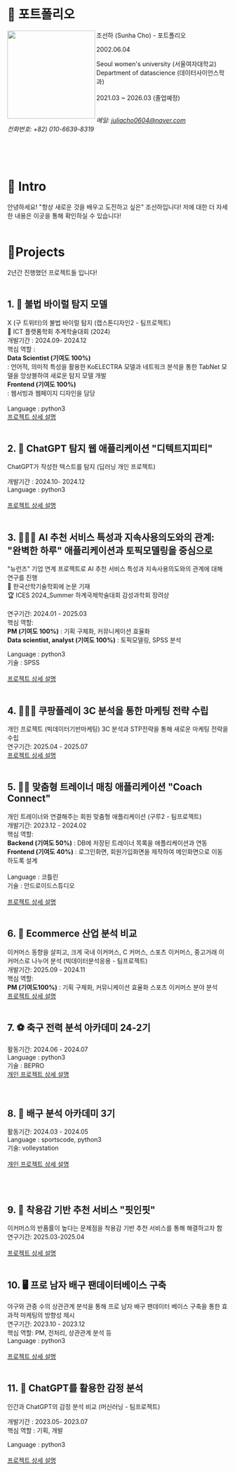 # 📜 포트폴리오

조선하 (Sunha Cho) - 포트폴리오
<img src="https://github.com/user-attachments/assets/8619066d-ae40-4952-b80f-ff228655562c" width="200" align="left">

2002.06.04

Seoul women's university (서울여자대학교) <br/>
Department of datascience (데이터사이언스학과) <br/>
<br/>
2021.03 ~ 2026.03 (졸업예정)<br/> 
<br/>

*메일: juliacho0604@naver.com<br/>*
*전화번호: +82) 010-6639-8319*

<br/> 
<br/>
<br/> 

# 👋 Intro

안녕하세요! "항상 새로운 것을 배우고 도전하고 싶은" 조선하입니다!
저에 대한 더 자세한 내용은 이곳을 통해 확인하실 수 있습니다!
<br/><br/>  
# 📝Projects
2년간 진행했던 프로젝트들 입니다!
<br/><br/> 


## 1. 🦠 불법 바이럴 탐지 모델

X (구 트위터)의 불법 바이럴 탐지 (캡스톤디자인2 - 팀프로젝트)<br/> 
📄 ICT 플랫폼학회 추계학술대회 (2024)
<br/> 
개발기간 : 2024.09- 2024.12
<br/> 
핵심 역할 : <br/>
**Data Scientist (기여도 100%)** <br/>
: 언어적, 의미적 특성을 활용한 KoELECTRA 모델과 네트워크 분석을 통한 TabNet 모델을 앙상블하여 새로운 탐지 모델 개발<br/> 
**Frontend (기여도 100%)** <br/> 
: 웹서빙과 웹페이지 디자인을 담당<br/> <br/> 
Language : python3
<br/> 
[프로젝트 상세 설명](https://github.com/sunhacho/viral/tree/main)
<br/><br/> 

## 2. 🚨 ChatGPT 탐지 웹 애플리케이션 "디텍트지피티"

ChatGPT가 작성한 텍스트를 탐지 (딥러닝 개인 프로젝트)

개발기간 : 2024.10- 2024.12<br/> 
Language : python3<br/> 
<br/> 
[프로젝트 상세 설명](https://github.com/sunhacho/DetectGPT/tree/main)
<br/><br/>  

## 3. 👩🏻‍💻 AI 추천 서비스 특성과 지속사용의도와의 관계: "완벽한 하루" 애플리케이션과 토픽모델링을 중심으로

"뉴런즈" 기업 연계 프로젝트로 AI 추천 서비스 특성과 지속사용의도와의 관계에 대해 연구를 진행
<br/> 
📄 한국산학기술학회에 논문 기재<br/> 
🏆 ICES 2024_Summer 하계국제학술대회 감성과학회 장려상<br/> 
<br/> 
연구기간: 2024.01 - 2025.03
<br/> 
핵심 역할: <br/>
**PM (기여도 100%)** : 기획 구체화, 커뮤니케이션 효율화<br/>
**Data scientist, analyst (기여도 100%)** : 토픽모델링, SPSS 분석

Language : python3<br/>
기술 : SPSS<br/>
<br/> 
[프로젝트 상세 설명](https://github.com/sunhacho/-)
<br/> <br/> 


## 4. 👩🏻‍💻 쿠팡플레이 3C 분석을 통한 마케팅 전략 수립

개인 프로젝트 (빅데이터기반마케팅)
3C 분석과 STP전략을 통해 새로운 마케팅 전략을 수립
<br/> 
연구기간: 2025.04 - 2025.07
<br/> 
[프로젝트 상세 설명](https://github.com/sunhacho/coupangplay_marketing)
<br/> <br/> 

## 5. 🏋🏻 맞춤형 트레이너 매칭 애플리케이션 "Coach Connect"

개인 트레이너와 연결해주는 회원 맞춤형 애플리케이션 (구루2 - 팀프로젝트)
<br/> 
개발기간: 2023.12 - 2024.02<br/> 
핵심 역할:<br/> 
**Backend (기여도 50%)**
: DB에 저장된 트레이너 목록을 애플리케이션과 연동<br/> 
**Frontend (기여도 40%)**
: 로그인화면, 회원가입화면을 제작하여 메인화면으로 이동하도록 설계<br/> 
<br/> 
Language : 코틀린<br/> 
기술 : 안드로이드스튜디오<br/> 
<br/>
[프로젝트 상세 설명](https://github.com/sunhacho/Coach_connect)
<br/> <br/> 

## 6. 🛜 Ecommerce 산업 분석 비교

이커머스 동향을 살피고, 크게 국내 이커머스, C 커머스, 스포츠 이커머스, 중고거래 이커머스로 나누어 분석 (빅데이터분석응용 - 팀프로젝트)
<br/> 
개발기간: 2025.09 - 2024.11<br/> 
핵심 역할:<br/> 
**PM (기여도100%)** 
: 기획 구체화, 커뮤니케이션 효율화 
  스포츠 이커머스 분야 분석
<br/> 
[프로젝트 상세 설명](https://github.com/sunhacho/Ecommerce)
<br/> <br/> 

## 7. ⚽️ 축구 전력 분석 아카데미 24-2기

활동기간: 2024.06 - 2024.07<br/>
Language : python3<br/>
기술 : BEPRO
<br/> 
[개인 프로젝트 상세 설명](https://github.com/sunhacho/soccer)<br/>
<br/> <br/> 
## 8. 🏐 배구 분석 아카데미 3기

활동기간: 2024.03 - 2024.05<br/>
Language : sportscode, python3<br/>
기술: volleystation<br/>
<br/>
[개인 프로젝트 상세 설명](https://github.com/sunhacho/volleyball/tree/main)

<br/> <br/> 

## 9. 👗 착용감 기반 추천 서비스 "핏인핏"

이커머스의 반품률이 높다는 문제점을 착용감 기반 추천 서비스를 통해 해결하고자 함
<br/> 
연구기간: 2025.03-2025.04<br/>
<br/>
[프로젝트 상세 설명](https://github.com/sunhacho/Fit-in-Fit)<br/> <br/> 

## 10. 🖥️ 프로 남자 배구 팬데이터베이스 구축

야구와 관중 수의 상관관계 분석을 통해 프로 남자 배구 팬데이터 베이스 구축을 통한 효과적 마케팅의 방향성 제시
<br/> 
연구기간: 2023.10 - 2023.12
<br/> 
핵심 역할: PM, 전처리, 상관관계 분석 등<br/> 
Language : python3<br/> 
<br/>
[프로젝트 상세 설명](https://github.com/sunhacho/fan_database/tree/main)<br/> <br/> 

## 11. 🤖 ChatGPT를 활용한 감정 분석

인간과 ChatGPT의 감정 분석 비교 (머신러닝 - 팀프로젝트)<br/> 

개발기간 : 2023.05- 2023.07<br/> 
핵심 역할 : 기획, 개발<br/> 

Language : python3
<br/> 
<br/>
[프로젝트 상세 설명](https://github.com/sunhacho/ChatGPT/tree/main)
<br/><br/>  
